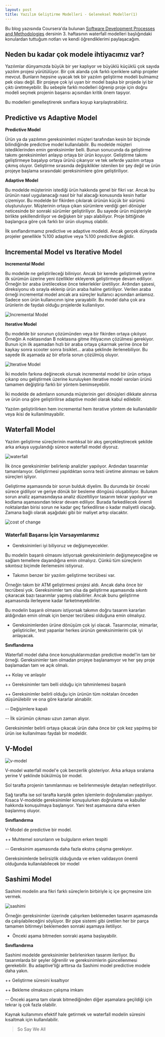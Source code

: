 ```yaml
---
layout: post
title: Yazılım Geliştirme Modelleri - Geleneksel Modeller(1)
---
```


Bu blog yazısında Coursera'da bulunan [Software Development Processes and Methodologies](https://www.coursera.org/learn/software-processes) dersinin 3. haftasının waterfall modelleri başlığındaki konulardan tuttuğum notları ve kendi öğrendiklerimi paylaşacağım. 

## Neden bu kadar çok modele ihtiyacımız var?

Yazılımlar dünyamızda büyük bir yer kaplıyor ve büyüklü küçüklü çok sayıda yazılım projesi yürütülüyor. Bir çok alanda çok farklı içeriklere sahip projeler mevcut. Bunların hepsine uyacak tek bir yazılım geliştirme modeli bulmamız pek olası değil. Bir projeye çok iyi uyan bir model başka bir projede iyi bir çıktı üretmeyebilir. Bu sebeple farklı modelleri öğrenip proje için doğru modeli seçmek projenin başarısı açısından kritik önem taşıyor.

Bu modelleri genelleştirerek sınıflara koyup karşılaştırabiliriz.

## Predictive vs Adaptive Model

**Predictive Model**

Ürün ya da yazılımın gereksinimleri müşteri tarafından kesin bir biçimde bilindiğinde predictive model kullanılabilir. Bu modelde müşteri istediklerinden emin gereksinimler belli. Bunun sonucunda da geliştirme takımı gereksinimleri anlayıp ortaya bir ürün koyuyor. Geliştirme takımı geliştirmeye başalyıp ortaya ürünü çıkarıyor ve tek seferde yazılım ortaya çıkmış oluyor. Geliştirme sırasında değişiklikler istenilen bir şey değil ve ürün projeye başlama sırasındaki gereksinimlere göre geliştiriliyor.

**Adaptive Model**

Bu modelde müşterinin istediği ürün hakkında genel bir fikri var. Ancak bu ürünün nasıl uygulanacağı nasıl bir hal alacağı konusunda kesin hatlar çizemiyor. Bu modelde bir fikirden çıkılarak ürünün küçük bir sürümü oluşturuluyor. Müşterinin ortaya çıkan sürümlere verdiği geri dönüşler neticesinde bir sonraki sürümler geliştiriliyor. Bu sayede ürün müşteriyle birlikte şekillendiriliyor ve değişken bir yapı alabiliyor. Proje bittiğinde başlangıca göre çok farklı bir ürün oluşmuş olabilir.

İlk sınıflandırmamız predictive ve adaptive modeldi. Ancak gerçek dünyada projeler genellikle %100 adaptive veya %100 predictive değildir. 

## Incremental Model vs Iterative Model

**Incremental Model**

Bu modelde ne geliştirileceği biliniyor. Ancak bir kerede geliştirmek yerine ilk sürümün üzerine yeni özellikler ekleyerek geliştirmeye devam ediliyor. Örneğin bir araba üretilecekse önce tekerlekler üretiliyor. Ardından şasesi, direksiyonu vb sırayla eklenip ürün araba haline getiriliyor. Verilen araba örneği incremental model ancak ara süreçler kullanıcı açısından anlamsız. Sadece son ürün kullanıcının işine yarayabilir. Bu model daha çok ara ürünlerin de faydalı olduğu projelerde kullanılıyor. 

![Incremental Model](../images/sdlc/incremental.png)

**Iterative Model**

Bu modelde bir sorunun çözümünden veya bir fikirden ortaya çıkılıyor. Örneğin A noktasından B noktasına gitme ihtiyacının çözülmesi gerekiyor. Bunun için ilk aşamadan hızlı bir araba ortaya çıkarmak yerine önce bir kaykay sonra scooter sonra bisiklet... araba şeklinde ilerlenebiliyor. Bu sayede ilk aşamada az bir eforla sorun çözülmüş oluyor.

![Iterative Model](../images/sdlc/iterative.png)

İki modelin farkına değinecek olursak incremental model bir ürün ortaya çıkarıp onu geliştirmek üzerine kuruluyken iterative model varolan ürünü tamamen değiştirip farklı bir yöntem benimseyebilir.

İki modelde de adımların sonunda müşterinin geri dönüşleri dikkate alınırsa ve ürün ona göre geliştirilirse adaptive model olarak kabul edilebilir.

Yazılım geliştirilirken hem incremental hem iterative yöntem de kullanılabilir veya ikisi de kullanılmayabilir.

## Waterfall Model

Yazılım geliştirme süreçlerinin mantıksal bir akış gerçekleştirecek şekilde arka arkaya uygulandığı sürece waterfall model diyoruz. 

![waterfall](../images/sdlc/waterfall.png)

İlk önce gereksinimler belirlenip analizler yapılıyor. Ardından tasarımlar tamamlanıyor. Geliştirmesi yapıldıktan sonra testi üretime alınması ve bakım süreçleri işliyor.

Geliştirme aşamasında bir sorun bulduk diyelim. Bu durumda bir önceki sürece gidiliyor  ve geriye dönük bir besleme döngüsü oluşabiliyor. Bulunan sorun analiz aşamasındaysa analiz düzeltiliyor tasarım tekrar yapılıyor ve kodlama aşamasından tekrar devam ediliyor. Burada farkedilecek önemli noktalardan birisi sorun ne kadar geç farkedilirse o kadar maliyetli olacağı. Zamana bağlı olarak aşağıdaki gibi bir maliyet artışı olacaktır.

![cost of change](../images/sdlc/cost-of-change.png)

### Waterfall Başarısı İçin Varsayımlarımız

* Gereksinimleri iyi biliyoruz ve değişmeyecekler.

Bu modelin başarılı olmasını istiyorsak gereksinimlerin değişmeyeceğine ve sağlam temellere dayandığına emin olmalıyız. Çünkü tüm süreçlerin sıkıntısız biçimde ilerlemesini istiyoruz.

* Takımın benzer bir yazılım geliştirme tecrübesi var.

Örneğin takım bir ATM geliştirmesi projesi aldı. Ancak daha önce bir tecrübesi yok. Gereksinimler tam olsa da geliştirme aşamasında sıkıntı çıkaracak bazı tasarımlar yapmış olabilirler. Ancak bunu geliştirme aşamasında ilerleyene kadar farketmeyebilirler.

Bu modelin başarılı olmasını istiyorsak takımın doğru tasarım kararları aldığından emin olmak için benzer tecrübesi olduğuna emin olmalıyız.

* Gereksinimlerden ürüne dönüşüm çok iyi olacak. Tasarımcılar, mimarlar, geliştiriciler, test yapanlar herkes ürünün gereksinimlerini çok iyi anlayacak. 

**Sınıflandırma**

Waterfall model daha önce konuştuklarımızdan predictive model'in tam bir örneği. Gereksinimler tam olmadan projeye başlanamıyor ve her şey proje başlamadan tam ve açık olmalı. 

++ Kolay ve anlaşılır

++ Gereksinimler tam belli olduğu için tahminlemesi başarılı

++ Gereksinimler belirli olduğu için ürünün tüm noktaları önceden düşünülebilir ve ona göre kararlar alınabilir.

-- Değişimlere kapalı

-- İlk sürümün çıkması uzun zaman alıyor.

Gereksinimler belirli ortaya çıkacak ürün daha önce bir çok kez yapılmış bir ürün ise kullanılması faydalı bir modeldir.

## V-Model

![v-model](../images/sdlc/v-model.png)

V-model waterfall model'e çok benzerlik gösteriyor. Arka arkaya sıralama yerine V şeklinde bükülmüş bir model.

Sol tarafta projenin tanımlanması ve belirlenmesiyle detayları netleştiriliyor.

Sağ tarafta ise sol tarafta karşılık gelen işlemlerin doğrulamaları yapılıyor. Kısaca V-modelde gereksinimler konuşulurken doğrulama ve kabuller hakkında konuşulmaya başlanıyor. Yani test aşamasına daha erken başlanmış oluyor.

**Sınıflandırma**

V-Model de predictive bir model.

++ Muhtemel sorunların ve bulguların erken tespiti

-- Gereksinim aşamasında daha fazla ekstra çalışma gerekiyor.

Gereksinimlerde belirsizlik olduğunda ve erken validasyon önemli olduğunda kullanılabilecek bir model

## Sashimi Model

Sashimi modelin ana fikri farklı süreçlerin birbiriyle iç içe geçmesine izin vermek.

![sashimi](../images/sdlc/sashimi.png)

Örneğin gereksinimler üzerinde çalışırken beklemeden tasarım aşamasında da çalışılabileceğini söylüyor. Bir pipe sistemi gibi üretilen her bir parça tamamen bitirmeyi beklemeden sonraki aşamaya iletiliyor.

* Önceki aşama bitmeden sonraki aşama başlayabilir.

**Sınıflandırma**

Sashimi modelde gereksinimler belirlenirken tasarım ilerliyor. Bu tasarımlarda bir şeyler öğrenilir ve gereksinimlerin güncellenmesi gerekebilir. Bu adaptive'liği arttırsa da Sashimi model predictive modele daha yakın.

++ Geliştirme süresini kısaltıyor

++ Bekleme olmaksızın çalışma imkanı

-- Önceki aşama tam olarak bitmediğinden diğer aşamalara geçildiği için tekrar iş çok fazla olabilir.

Kaynak kullanımını efektif hale getirmek ve waterfall modelin süresini kısaltmak için kullanılabilir.

> So Say We All